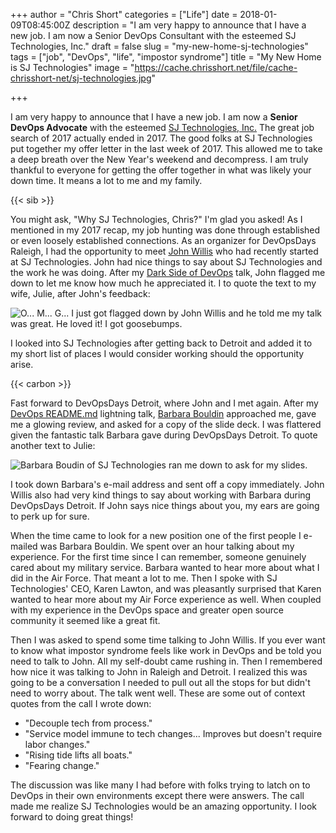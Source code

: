 +++
author = "Chris Short"
categories = ["Life"]
date = 2018-01-09T08:45:00Z
description = "I am very happy to announce that I have a new job. I am now a Senior DevOps Consultant with the esteemed SJ Technologies, Inc."
draft = false
slug = "my-new-home-sj-technologies"
tags = ["job", "DevOps", "life", "impostor syndrome"]
title = "My New Home is SJ Technologies"
image = "https://cache.chrisshort.net/file/cache-chrisshort-net/sj-technologies.jpg"

+++

I am very happy to announce that I have a new job. I am now a **Senior DevOps Advocate** with the esteemed [SJ Technologies, Inc.](http://sjtechcorp.com/) The great job search of 2017 actually ended in 2017. The good folks at SJ Technologies put together my offer letter in the last week of 2017. This allowed me to take a deep breath over the New Year's weekend and decompress. I am truly thankful to everyone for getting the offer together in what was likely your down time. It means a lot to me and my family.

{{< sib >}}

You might ask, "Why SJ Technologies, Chris?" I'm glad you asked! As I mentioned in my 2017 recap, my job hunting was done through established or even loosely established connections. As an organizer for DevOpsDays Raleigh, I had the opportunity to meet [John Willis](https://www.linkedin.com/in/johnwillisatlanta/) who had recently started at SJ Technologies. John had nice things to say about SJ Technologies and the work he was doing. After my [Dark Side of DevOps](/the-dark-side-of-devops/) talk, John flagged me down to let me know how much he appreciated it. I to quote the text to my wife, Julie, after John's feedback:

![O... M... G... I just got flagged down by John Willis and he told me my talk was great. He loved it! I got goosebumps.](https://cache.chrisshort.net/file/cache-chrisshort-net/john-willis-imessage-to-juile.png)

I looked into SJ Technologies after getting back to Detroit and added it to my short list of places I would consider working should the opportunity arise.

{{< carbon >}}

Fast forward to DevOpsDays Detroit, where John and I met again. After my [DevOps README.md](/devops-readme.md/) lightning talk, [Barbara Bouldin](https://www.devopsdays.org/events/2017-detroit/speakers/barbara-bouldin/) approached me, gave me a glowing review, and asked for a copy of the slide deck. I was flattered given the fantastic talk Barbara gave during DevOpsDays Detroit. To quote another text to Julie:

![Barbara Boudin of SJ Technologies ran me down to ask for my slides.](https://cache.chrisshort.net/file/cache-chrisshort-net/barbara-bouldin-imessage-to-julie.png)

I took down Barbara's e-mail address and sent off a copy immediately. John Willis also had very kind things to say about working with Barbara during DevOpsDays Detroit. If John says nice things about you, my ears are going to perk up for sure.

When the time came to look for a new position one of the first people I e-mailed was Barbara Bouldin. We spent over an hour talking about my experience. For the first time since I can remember, someone genuinely cared about my military service. Barbara wanted to hear more about what I did in the Air Force. That meant a lot to me. Then I spoke with SJ Technologies' CEO, Karen Lawton, and was pleasantly surprised that Karen wanted to hear more about my Air Force experience as well. When coupled with my experience in the DevOps space and greater open source community it seemed like a great fit.

Then I was asked to spend some time talking to John Willis. If you ever want to know what impostor syndrome feels like work in DevOps and be told you need to talk to John. All my self-doubt came rushing in. Then I remembered how nice it was talking to John in Raleigh and Detroit. I realized this was going to be a conversation I needed to pull out all the stops for but didn't need to worry about. The talk went well. These are some out of context quotes from the call I wrote down:

* "Decouple tech from process."
* "Service model immune to tech changes... Improves but doesn't require labor changes."
* "Rising tide lifts all boats."
* "Fearing change."

The discussion was like many I had before with folks trying to latch on to DevOps in their own environments except there were answers. The call made me realize SJ Technologies would be an amazing opportunity. I look forward to doing great things!

